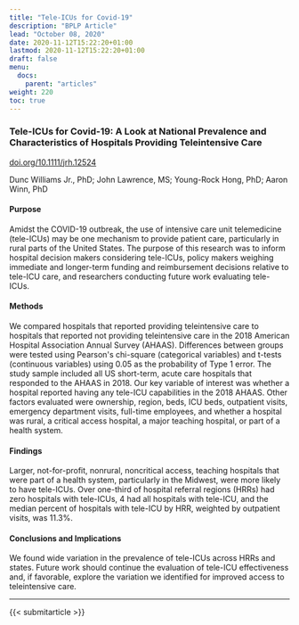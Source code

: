 ```yaml
---
title: "Tele-ICUs for Covid-19"
description: "BPLP Article"
lead: "October 08, 2020"
date: 2020-11-12T15:22:20+01:00
lastmod: 2020-11-12T15:22:20+01:00
draft: false
menu:
  docs:
    parent: "articles"
weight: 220
toc: true
---
```


### Tele-ICUs for Covid-19: A Look at National Prevalence and Characteristics of Hospitals Providing Teleintensive Care

[doi.org/10.1111/jrh.12524](https://doi.org/10.1111/jrh.12524)

Dunc Williams Jr., PhD; 
John Lawrence, MS; 
Young-Rock Hong, PhD; 
Aaron Winn, PhD

#### Purpose
Amidst the COVID-19 outbreak, the use of intensive care unit telemedicine (tele-ICUs) may be one mechanism to provide patient care, particularly in rural parts of the United States. The purpose of this research was to inform hospital decision makers considering tele-ICUs, policy makers weighing immediate and longer-term funding and reimbursement decisions relative to tele-ICU care, and researchers conducting future work evaluating tele-ICUs.

#### Methods
We compared hospitals that reported providing teleintensive care to hospitals that reported not providing teleintensive care in the 2018 American Hospital Association Annual Survey (AHAAS). Differences between groups were tested using Pearson's chi-square (categorical variables) and t-tests (continuous variables) using 0.05 as the probability of Type 1 error. The study sample included all US short-term, acute care hospitals that responded to the AHAAS in 2018. Our key variable of interest was whether a hospital reported having any tele-ICU capabilities in the 2018 AHAAS. Other factors evaluated were ownership, region, beds, ICU beds, outpatient visits, emergency department visits, full-time employees, and whether a hospital was rural, a critical access hospital, a major teaching hospital, or part of a health system.

#### Findings
Larger, not-for-profit, nonrural, noncritical access, teaching hospitals that were part of a health system, particularly in the Midwest, were more likely to have tele-ICUs. Over one-third of hospital referral regions (HRRs) had zero hospitals with tele-ICUs, 4 had all hospitals with tele-ICU, and the median percent of hospitals with tele-ICU by HRR, weighted by outpatient visits, was 11.3%.

#### Conclusions and Implications
We found wide variation in the prevalence of tele-ICUs across HRRs and states. Future work should continue the evaluation of tele-ICU effectiveness and, if favorable, explore the variation we identified for improved access to teleintensive care.

-----------------------------------------------

{{< submitarticle >}}
